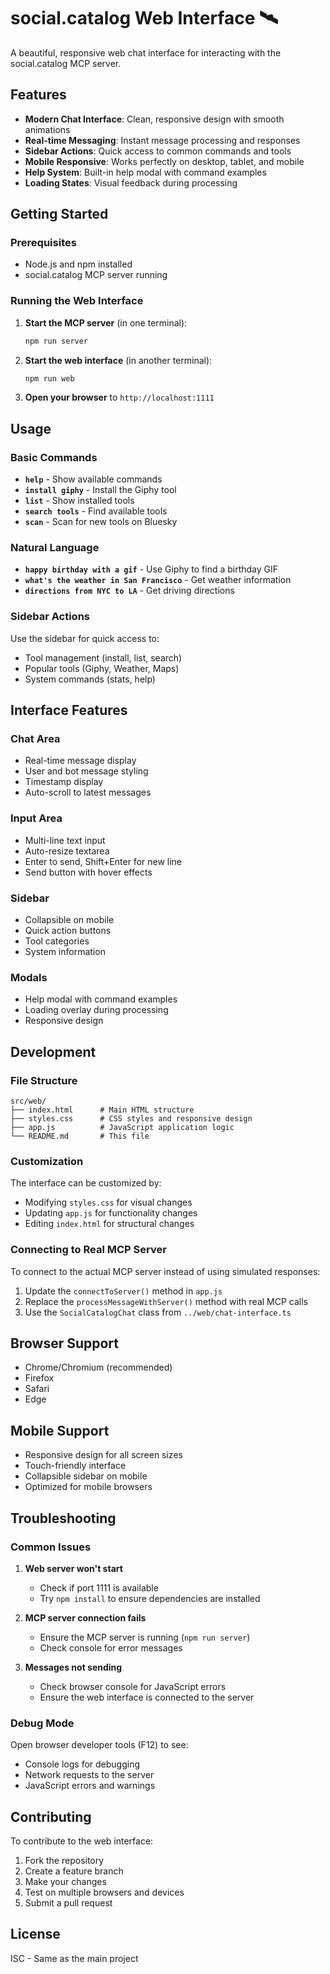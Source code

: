 # social.catalog Web Interface 🛰️

A beautiful, responsive web chat interface for interacting with the social.catalog MCP server.

## Features

- **Modern Chat Interface**: Clean, responsive design with smooth animations
- **Real-time Messaging**: Instant message processing and responses
- **Sidebar Actions**: Quick access to common commands and tools
- **Mobile Responsive**: Works perfectly on desktop, tablet, and mobile
- **Help System**: Built-in help modal with command examples
- **Loading States**: Visual feedback during processing

## Getting Started

### Prerequisites

- Node.js and npm installed
- social.catalog MCP server running

### Running the Web Interface

1. **Start the MCP server** (in one terminal):
   ```bash
   npm run server
   ```

2. **Start the web interface** (in another terminal):
   ```bash
   npm run web
   ```

3. **Open your browser** to `http://localhost:1111`

## Usage

### Basic Commands

- **`help`** - Show available commands
- **`install giphy`** - Install the Giphy tool
- **`list`** - Show installed tools
- **`search tools`** - Find available tools
- **`scan`** - Scan for new tools on Bluesky

### Natural Language

- **`happy birthday with a gif`** - Use Giphy to find a birthday GIF
- **`what's the weather in San Francisco`** - Get weather information
- **`directions from NYC to LA`** - Get driving directions

### Sidebar Actions

Use the sidebar for quick access to:
- Tool management (install, list, search)
- Popular tools (Giphy, Weather, Maps)
- System commands (stats, help)

## Interface Features

### Chat Area
- Real-time message display
- User and bot message styling
- Timestamp display
- Auto-scroll to latest messages

### Input Area
- Multi-line text input
- Auto-resize textarea
- Enter to send, Shift+Enter for new line
- Send button with hover effects

### Sidebar
- Collapsible on mobile
- Quick action buttons
- Tool categories
- System information

### Modals
- Help modal with command examples
- Loading overlay during processing
- Responsive design

## Development

### File Structure
```
src/web/
├── index.html      # Main HTML structure
├── styles.css      # CSS styles and responsive design
├── app.js          # JavaScript application logic
└── README.md       # This file
```

### Customization

The interface can be customized by:
- Modifying `styles.css` for visual changes
- Updating `app.js` for functionality changes
- Editing `index.html` for structural changes

### Connecting to Real MCP Server

To connect to the actual MCP server instead of using simulated responses:

1. Update the `connectToServer()` method in `app.js`
2. Replace the `processMessageWithServer()` method with real MCP calls
3. Use the `SocialCatalogChat` class from `../web/chat-interface.ts`

## Browser Support

- Chrome/Chromium (recommended)
- Firefox
- Safari
- Edge

## Mobile Support

- Responsive design for all screen sizes
- Touch-friendly interface
- Collapsible sidebar on mobile
- Optimized for mobile browsers

## Troubleshooting

### Common Issues

1. **Web server won't start**
   - Check if port 1111 is available
   - Try `npm install` to ensure dependencies are installed

2. **MCP server connection fails**
   - Ensure the MCP server is running (`npm run server`)
   - Check console for error messages

3. **Messages not sending**
   - Check browser console for JavaScript errors
   - Ensure the web interface is connected to the server

### Debug Mode

Open browser developer tools (F12) to see:
- Console logs for debugging
- Network requests to the server
- JavaScript errors and warnings

## Contributing

To contribute to the web interface:

1. Fork the repository
2. Create a feature branch
3. Make your changes
4. Test on multiple browsers and devices
5. Submit a pull request

## License

ISC - Same as the main project
